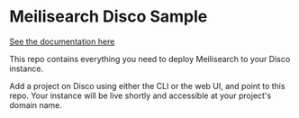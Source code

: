 # Meilisearch Disco Sample

[See the documentation here](https://docs.letsdisco.dev/deployment-guides/meilisearch)

This repo contains everything you need to deploy Meilisearch to your Disco instance.

Add a project on Disco using either the CLI or the web UI, and point to this repo. Your instance will be live shortly and accessible at your project's domain name.
